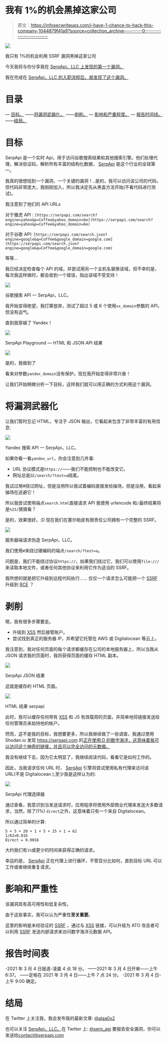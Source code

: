 # 我有 1%的机会黑掉这家公司

> 原文：<https://infosecwriteups.com/i-have-1-chance-to-hack-this-company-1044879f41a9?source=collection_archive---------0----------------------->

![](img/058c9ab041307aaba1d8a5f3b0a9ba25.png)

我只有 1%的机会利用 SSRF 漏洞黑掉这家公司

今天我将与你分享我在 [SerpApi，LLC 上发现的第一个漏洞。](https://serpapi.com/)

我在完成在 [SerpApi，LLC 的入职流程后，就发现了这个漏洞。](https://serpapi.com/)

# 目录

— [目标。](#fe91)
——[将漏洞武器化。](#b6ca)
——[剥削。](#12f9)
— [影响和严重程度。](#3bb7)
— [报告时间线。](#9823)
——[结局。](#583a)

# **目标**

SerpApi 是一个实时 Api，用于访问谷歌搜索结果和其他搜索引擎。他们处理代理，解决验证码，解析所有丰富的结构化数据， [SerpApi](https://serpapi.com/) 是这个行业的全球第一。

我真的很想找到一个漏洞，一个关键的漏洞！..是的，我可以访问该公司的代码，但代码非常庞大，我刚刚加入，所以我决定先从黑盒方法开始(不看代码进行测试)。

我注意到了他们的 API URLs

对于雅虎 API : `[https://serpapi.com/search?engine=yahoo&p=Coffee&yahoo_domain=be](https://serpapi.com/search?engine=yahoo&p=Coffee&yahoo_domain=be)`

对于谷歌 API: `[https://serpapi.com/search.json?engine=google&q=Coffee&google_domain=google.com](https://serpapi.com/search.json?engine=google&q=Coffee&google_domain=google.com)`

等等...

我已经决定检查每个 API 的域，并尝试用另一个主机名替换该域，但不幸的是，每次我这样做时，都会收到一个错误，指出该域不受支持！

![](img/4220d9b94b6e67be8ed57ee3e458c899.png)

谷歌搜索 API — SerpApi，LLC。

我开始变得绝望，我打算放弃，测试了超过 5 或 6 个使用`xx_domain`参数的 API，但没有运气。

直到我穿越了 Yandex！

![](img/63f35005c8f7ab143cfc94c8f01d64e1.png)

SerpApi Playground — HTML 和 JSON API 结果

![](img/a1fef5bc1a79f9c4eec63f388a0ef742.png)

是的，我做到了

看来对参数`yandex_domain`没有保护。现在我开始变得非常兴奋！

让我们开始稍微分析一下目标，这样我们就可以用正确的方式利用这个漏洞。

# **将漏洞武器化**

让我们暂时忘记 HTML，专注于 JSON 输出，它看起来包含了非常丰富的有用信息:

![](img/b1e8c4962c5ac419ec44a86d31dbe0de.png)

Yandex 搜索 API — SerpApi，LLC。

如果你看一看`yandex_url`，你会注意到几件事:

*   URL 协议模式是`https://`——我们不能控制也不能改变它。
*   网址总是以`/search/?text=a`结尾。

我试过用#绕过网址，但是没用所以我试着编码直接发给操场，但是没用，看起来操场在逃避它！

所以我尝试使用端点`search.html`直接请求 API
我使用 urlencode 和`/`最终结果将是`%23/`猜猜看？

是的，效果很好。:D 现在我们在塞尔帕皮有限责任公司拥有一个完整的 SSRF。

![](img/a8171f1b5ea4b4a39ae990e7ec772aa2.png)

服务器端请求伪造 SerpApi，LLC。

我们使用`#`来绕过硬编码的端点`/search/?test=a`。

问题是，我们不能绕过协议`https://`，如果我们绕过它，我们可以使用`file:///`来读取本地文件，或者任何其他协议来利用它作为适当的 SSRF。

我所想的就是把它升级到远程代码执行……
仅仅一个请求怎么可能把一个 [SSRF](https://portswigger.net/web-security/ssrf) 升级到 [RCE](https://www.bugcrowd.com/glossary/remote-code-execution-rce/) ？

# **剥削**

嗯，我有很多步骤要走。

*   升级到 [XSS](https://portswigger.net/web-security/cross-site-scripting) 然后接管账户。
*   尝试找到真正的服务器 IP，并希望它托管在 AWS 或 Digitalocean 等云上。

我注意到，我对任何页面的每个请求都缓存在公司的本地服务器上，所以当我从 JSON 请求我的页面时，我将获得页面的缓存 HTML 副本。

![](img/58e2ca39b667fbe057f1f5c8ee98c637.png)

SerpApi JSON 结果

这就是缓存的 HTML 页面。

![](img/9310b536ede1aa2c55a758fda111a62a.png)

HTML 结果 serpapi

此时，我可以缓存任何带有 [XSS](https://portswigger.net/web-security/cross-site-scripting) 和 JS 有效载荷的页面，并简单地将链接发送给任何管理员来劫持他的帐户。

然而，这不是我的目标，我想要更多，所以我继续做了一些调查，我通过使用 Shodan.io 发现 https://serpapi.com 的[正在使用:D 的数字海洋，这意味着我可以访问这个神奇的链接，并且可以完全访问](https://serpapi.com)[的元数据。](https://docs.digitalocean.com/reference/api/metadata-api/)

我没有继续下去，因为它太明显了，我继续阅读代码，看看它是如何工作的。

因此，当我请求任何 URL 时， [SerpApi](https://serpapi.com/) 引擎将尝试使用私有代理来访问该 URL(不是 Digitalocean ),至少我是这样认为的:

![](img/dbfb381b8fddb4572969e2c315f13250.png)

SerpApi 代理选择器

通过查看，我意识到当发送请求时，应用程序将使用外部商业代理来发送大多数请求，当然，除了(1%) `direct`之外，这意味着只有一个来自 Digitalocean。

所以通过简单的计算:

```
5 + 5 + 20 + 1 + 5 + 25 + 1 = 62
1/62=0.016 
Direct = 0.0016 
```

大约我们有`1%`或更少的时间来获得正确的请求。

幸运的是， [SerpApi](https://serpapi.com/) 正在代理上进行循环，不管百分比如何，直到目标 URL 可以工作或者继续重复请求。

# **影响和严重性**

该漏洞具有高可用性和低复杂性。

由于这些事实，我可以认为严重性**至关重要**。

这里的影响是未经验证的 [SSRF](https://portswigger.net/web-security/ssrf) ，通过与 [XSS](https://portswigger.net/web-security/cross-site-scripting) 链接，可以升级为 ATO 攻击者可以利用 [SSRF](https://portswigger.net/web-security/ssrf) 发送内部请求来访问数字海洋元数据 API。

# **报告时间表**

-2021 年 3 月 4 日报道-凌晨 4 点 18 分。
——2021 年 3 月 4 日开审——上午 6:37。
——定格在 2021 年 3 月 4 日——上午 7 点 24 分。
-2021 年 3 月 4 日-上午 9:00 确定。

# **结局**

在 Twitter 上关注我，我会发布我的最新文章: [@alaa0x2](https://twitter.com/alaa0x2)

也可以关注 [SerpApi，LLC。](https://serpapi.com/)在 Twitter 上: [@serp_api](https://twitter.com/serp_api)
要报告安全漏洞，你可以发送给[contact@serpapi.com](mailto:contact@serpapi.com)
